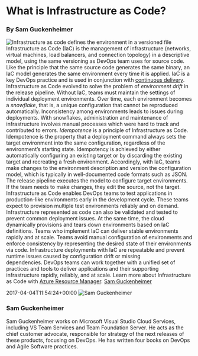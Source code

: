 # What is Infrastructure as Code?
### By Sam Guckenheimer
![Infrastructure as code defines the environment in a versioned
file](_img/InfrastructureAsCode_600x300-3.png)
Infrastructure as Code (IaC) is the management of infrastructure
(networks, virtual machines, load balancers, and connection topology) in
a descriptive model, using the same versioning as DevOps team uses for
source code. Like the principle that the same source code generates the
same binary, an IaC model generates the same environment every time it
is applied. IaC is a key DevOps practice and is used in conjunction with
[continuous
delivery](what-is-continuous-delivery.md).
Infrastructure as Code evolved to solve the problem of *environment
drift* in the release pipeline. Without IaC, teams must maintain the
settings of individual deployment environments. Over time, each
environment becomes a *snowflake*, that is, a unique configuration that
cannot be reproduced automatically. Inconsistency among environments
leads to issues during deployments. With snowflakes, administration and
maintenance of infrastructure involves manual processes which were hard
to track and contributed to errors.
*Idempotence* is a principle of Infrastructure as Code. Idempotence is
the property that a deployment command always sets the target
environment into the same configuration, regardless of the environment’s
starting state. Idempotency is achieved by either automatically
configuring an existing target or by discarding the existing target and
recreating a fresh environment.
Accordingly, with IaC, teams make changes to the environment description
and version the configuration model, which is typically in
well-documented code formats such as JSON. The release pipeline executes
the model to configure target environments. If the team needs to make
changes, they edit the source, not the target.
Infrastructure as Code enables DevOps teams to test applications in
production-like environments early in the development cycle. These teams
expect to provision multiple test environments reliably and on demand.
Infrastructure represented as code can also be validated and tested to
prevent common deployment issues. At the same time, the cloud
dynamically provisions and tears down environments based on IaC
definitions.
Teams who implement IaC can deliver stable environments rapidly and at
scale. Teams avoid manual configuration of environments and enforce
consistency by representing the desired state of their environments via
code. Infrastructure deployments with IaC are repeatable and prevent
runtime issues caused by configuration drift or missing
dependencies. DevOps teams can work together with a unified set of
practices and tools to deliver applications and their supporting
infrastructure rapidly, reliably, and at scale.
Learn more about Infrastructure as Code with [Azure Resource
Manager](https://azure.microsoft.com/documentation/articles/resource-group-overview/ "ARM for IaC").
  [Sam
Guckenheimer](https://www.visualstudio.com/author/samgu/ "Posts by Sam Guckenheimer")
  
2017-04-04T11:54:24+00:00 
![Sam
Guckenheimer](_img/Sam-Guckenheimer_avatar_1509383568-130x130.jpg)
### Sam Guckenheimer
Sam Guckenheimer works on Microsoft Visual Studio Cloud Services,
including VS Team Services and Team Foundation Server. He acts as the
chief customer advocate, responsible for strategy of the next releases
of these products, focusing on DevOps. He has written four books on
DevOps and Agile Software practices.